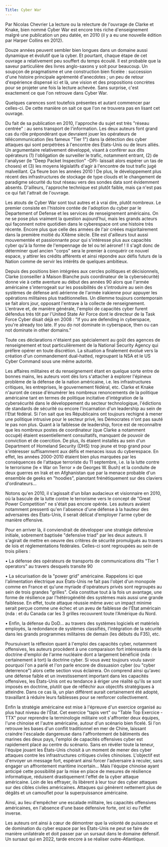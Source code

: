 ```yaml
---
Title: Cyber War
---
```

Par Nicolas Chevrier La lecture ou la relecture de l'ouvrage de Clarke
et Knake, bien nommé Cyber War est encore très riche d'enseignement
malgré une publication un peu datée, en 2010 (il y a eu une nouvelle
édition par Harper Collins en 2012).

Douze années peuvent sembler bien longues dans un domaine aussi
dynamique et évolutif que la cyber. Et pourtant, chaque étape de cet
ouvrage a relativement peu souffert du temps écoulé. Il est probable que
la saveur particulière des livres anglo-saxons y soit pour beaucoup. Un
soupçon de pragmatisme et une construction bien ficelée : succession
d'une histoire principale agrémenté d'anecdotes ; un peu de retour
d'expérience dispensé ici et là, une vision et des propositions
concrètes pour se projeter une fois la lecture achevée. Sans surprise,
c'est exactement ce que l'on retrouve dans Cyber War.

Quelques carences sont toutefois présentes et autant commencer par
celles-ci. De cette manière on sait ce que l'on ne trouvera pas en
lisant cet ouvrage.

Du fait de sa publication en 2010, l'approche du sujet est très "réseau
centrée" : au sens transport de l'information. Les deux auteurs font
grand cas du rôle prépondérant que devraient jouer les opérateurs de
télécommunication (les fameux "Tier 1") dans la détection des cyber
attaques qui sont perpétrées à l'encontre des États-Unis ou de leurs
alliés. Un argumentaire relativement développé, visant à conférer aux
dits opérateurs (1) l'obligation de surveiller le trafic, notamment
entrant, (2) de l'analyser (le "Deep Packet Inspection" -DPI- laissait
alors espérer un tas de choses) et (3) les moyens législatifs d'agir à
l'encontre de tout trafic jugé malveillant. Ça fleure bon les années
2010 ! De plus, le développement plus récent des infrastructures de
stockage de type clouds et le changement de paradigme sécurité du tout
réseau vers des sondes data sont évidemment absents. D'ailleurs,
l'approche technique est plutôt faible, mais ça n'est pas ce qui fait
l'attrait de l'ouvrage.

Les atouts de Cyber War sont tout autres et à vrai dire, plutôt
nombreux. Le premier consiste en l'histoire contée de l'adoption du
cyber par le Departement of Defense et les services de renseignement
américains. On ne se pose plus vraiment la question aujourd'hui, mais
les grands acteurs qui façonnent notre quotidien dans le cyberespace ont
une histoire très récente. Encore plus que celle des armées de l'air
créées majoritairement dans la première moitié du XXème siècle. Elle est
d'ailleurs tout aussi mouvementée et passionnante pour qui s'intéresse
plus aux capacités cyber qu'à la forme de l'empennage de tel ou tel
aéronef ! Il s'agit donc de déterminer quel ancien "corps" sera le
premier à conquérir ce nouvel espace, y attirer les crédits afférents et
ainsi répondre aux défis futurs de la Nation comme de servir les
intérêts de quelques ambitieux.

Depuis des positions bien intégrées aux cercles politiques et
décisionnels, Clarke (conseiller à Maison Blanche puis coordinateur de
la cybersécurité) donne vie à cette aventure au début des années 90
alors que l'armée américaine s'interrogeait sur les possibilités de
s'introduire au sein des systèmes de défense anti aérienne de l'armée
irakienne pour appuyer les opérations militaires plus traditionnelles.
Un dilemme toujours contemporain se fait alors jour, opposant l'entrave
à la collecte de renseignement. L'entrave et, de manière générale,
l'emploi de capacités cyber furent défendus très tôt par l'United State
Air Force dont le directeur de la Task Force Cyber disait déjà en 2008 :
"If you are defending in cyberspace, you're already too late. If you do
not dominate in cyberspace, then ou can not dominate in other domains."

Toute ces déclarations n'étaient pas spécialement au goût des agences de
renseignement et tout particulièrement de la National Security Agency
qui préfère opérer en toute discrétion. La situation a finalement évolué
vers la création d'un commandement dual-hatted, regroupant la NSA et le
US Cyber Command sous une même autorité.

Les affaires militaires et du renseignement étant en quelque sorte entre
de bonnes mains, les auteurs vont dès lors s'attacher à explorer
l'épineux problème de la défense de la nation américaine, i.e. les
infrastructures critiques, les entreprises, le gouvernement fédéral,
etc. Clarke et Knake n'auront de cesse d'énumérer les nombreux
renoncements de la politique américaine tant en termes de politique
incitative d'intégration de la cybersécurité dans le développement du
secteur technologique, l'édictions de standards de sécurité ou encore
l'incarnation d'un leadership au sein de l'Etat fédéral. Si l'on sait
que les Républicains ont toujours rechigné à mener une politique
intrusive pour le secteur privé, les Démocrates n'ont pas sauté le pas
non plus. Quant à la faiblesse de leadership, force est de reconnaître
que les nombreux postes de coordinateur (que Clarke a notamment occupé)
étaient essentiellement consultatifs, manquant de pouvoir de conviction
et de coercition. De plus, ils étaient installés au sein d'un Department
of Homeland Security (DHS) trop jeune et trop grand pour s'intéresser
suffisamment aux défis et menaces issus du cyberespace. En effet, les
années 2000-2010 étaient bien plus marquées par les conséquences de
l'attaque terroriste du 11 septembre, i.e. la la lutte contre le
terrorisme (le « War on Terror » de Georges W. Bush) et la conduite de
deux guerres en Irak et en Afghanistan que par la menace probable d'un
ensemble de geeks en "hoodies", pianotant frénétiquement sur des
claviers d'ordinateurs...

Notons qu'en 2010, il s'agissait d'un bilan audacieux et visionnaire en
2010, où la bascule de la lutte contre le terrorisme vers le concept de
"Great Power Competition" ne s'était pas encore opérée. Les auteurs
avaient notamment pressenti qu'en l'absence d'une défense à la hauteur
des adversaires des États-Unis, il serait délicat d'employer l'arme
cyber de manière offensive.

Pour en arriver là, il conviendrait de développer une stratégie
défensive initiale, sobrement baptisée "defensive triad" par les deux
auteurs. Il s'agirait de mettre en oeuvre des critères de sécurité
promulgués au travers de lois et réglementations fédérales. Celles-ci
sont regroupées au sein de trois piliers :

• La défense des opérateurs de transports de communications dits "Tier 1
operators" au travers desquels transite 90

• La sécurisation de la "power grid" américaine. Rappelons ici que
l'alimentation électrique aux États-Unis ne fait pas l'objet d'un
monopole comme en France et qu'une myriade d'opérateurs privés sont
regroupés au sein de trois grandes "grilles". Cela constitue tout à la
fois un avantage, une forme de résilience par l'hétérogénéité des
systèmes mais aussi une grande faiblesse. En effet, toute attaque
réussie même avec un impact minime serait perçue comme une échec et un
aveu de faiblesse de l'État américain (nda : et du Canada car les 3
grilles recouvrent toute l'Amérique du Nord.

• Enfin, la défense du DoD... au travers des systèmes logiciels et
matériels employés, la redondance de systèmes classifiés, l'intégration
de la sécurité dans les grands programmes militaires de demain (les
débuts du F35), etc.

Poursuivant la réflexion quant à l'emploi des capacités cyber, notamment
offensives, les auteurs procèdent à une comparaison fort intéressante de
la doctrine d'emploi de l'arme nucléaire dont a largement bénéficié (nda
: certainement à tort) la doctrine cyber. Si vous avez toujours voulu
savoir pourquoi l'on a parlé et l'on parle encore de dissuasion cyber
(ou "cyber deterrence") alors cette section vous éclairera. On comprend
ainsi qu'avec une défense faible et un investissement important dans les
capacités offensives, les États-Unis ont eu tendance à ériger une
réalité qu'ils se sont imposés en doctrine, plutôt que de réfléchir aux
objectifs stratégiques à atteindre. Dans ce cas là, un plan différent
aurait certainement été adopté, travaillant à réduire leurs faiblesses
pour se renforcer collectivement.

Enfin la stratégie américaine est mise à l'épreuve d'un exercice
organisé au plus haut niveau de l'État. Cet exercice "tapis vert" ou
"Table Top Exercice - TTX" pour reprendre la terminologie militaire voit
s'affronter deux équipes, l'une chinoise et l'autre américaine, autour
d'un scénario bien ficelé. Si l'on retrouve les bases d'un conflit
traditionnel en mer de Chine, laissant craindre l'escalade dangereuse
dans l'affrontement de bâtiments des marines des deux pays, l'emploi de
capacités offensives cyber est rapidement placé au centre du scénario.
Sans en révéler toute la teneur, l'équipe jouant les États-Unis choisit
à un moment de mener des cyber attaques contre les infrastructures
critiques civiles chinoises. L'objectif est d'envoyer un message fort,
espérant ainsi forcer l'adversaire à reculer, sans engager un
affrontement maritime incertain... Mais l'équipe chinoise ayant anticipé
cette possibilité par la mise en place de mesures de résilience
informatique, réduisent drastiquement l'effet de la cyber attaque
américaine. Loin de les effrayer, ils libèrent à leur tour des cyber
attaques sur des cibles civiles américaines. Attaques qui génèrent
nettement plus de dégâts et un camouflet pour la superpuissance
américaine.

Ainsi, au lieu d'empêcher une escalade militaire, les capacités
offensives américaines, en l'absence d'une base défensive forte, ont ici
eu l'effet inverse.

Les auteurs ont ainsi à cœur de démontrer que la volonté de puissance et
de domination du cyber espace par les États-Unis ne peut se faire de
manière unilatérale et doit passer par un sursaut dans le domaine
défensif. Un sursaut qui en 2022, tarde encore à se réaliser
outre-Atlantique.
